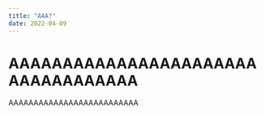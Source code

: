 ```yaml
---
title: "AAA?"
date: 2022-04-09
---
```


<h1>AAAAAAAAAAAAAAAAAAAAAAAAAAAAAAAAAAA </h1>
AAAAAAAAAAAAAAAAAAAAAAAAAA
